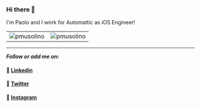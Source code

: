 ### Hi there 👋

I'm Paolo and I work for Automattic as iOS Engineer!


|              |   |
:-------------------------:|:-------------------------:
<img src="https://github-readme-stats.vercel.app/api?username=pmusolino&show_icons=true&count_private=true" alt="pmusolino" /> | <img src="https://github-readme-stats.vercel.app/api/top-langs/?username=pmusolino&hide=html" alt="pmusolino" />

-------

***Follow or add me on:***
#### 💼 [Linkedin](https://www.linkedin.com/in/paolomusolino/)

#### 🤖 [Twitter](https://twitter.com/pmusolino)

#### 🌇 [Instagram](https://www.instagram.com/pmusolino/)
